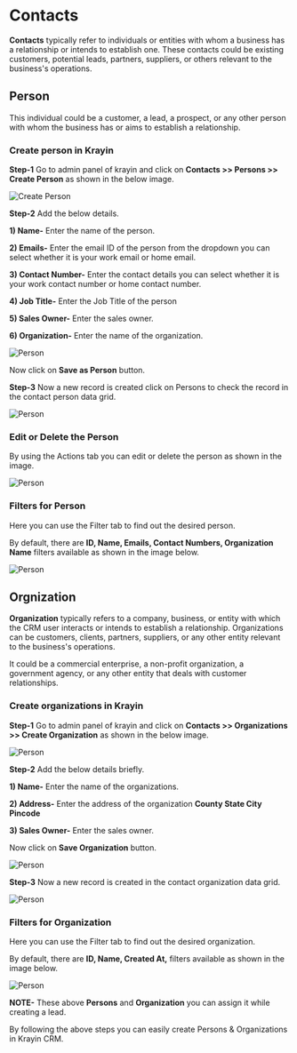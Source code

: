 # Contacts

**Contacts** typically refer to individuals or entities with whom a business has a relationship or intends to establish one. These contacts could be existing customers, potential leads, partners, suppliers, or others relevant to the business's operations.

## Person

This individual could be a customer, a lead, a prospect, or any other person with whom the business has or aims to establish a relationship.

### Create person in Krayin

**Step-1** Go to admin panel of krayin and click on **Contacts >> Persons >> Create Person** as shown in the below image.

![Create Person](../../docs/assets/images/contact/createPerson.png)

**Step-2** Add the below details.

**1) Name-** Enter the name of the person.

**2) Emails-** Enter the email ID of the person from the dropdown you can select whether it is your work email or home email.

**3) Contact Number-** Enter the contact details you can select whether it is your work contact number or home contact number.

**4) Job Title-** Enter the Job Title of the person

**5) Sales Owner-** Enter the sales owner.

**6) Organization-** Enter the name of the organization.

![Person](../../docs/assets/images/contact/person.png)

Now click on **Save as Person** button.

**Step-3** Now a new record is created click on Persons to check the record in the contact person data grid.

![Person](../../docs/assets/images/contact/personGrids.png)

### Edit or Delete the Person

By using the Actions tab you can edit or delete the person as shown in the image.

![Person](../../docs/assets/images/contact/action.png)

### Filters for Person

Here you can use the Filter tab to find out the desired person.

By default, there are **ID, Name, Emails, Contact Numbers, Organization Name** filters available as shown in the image below.

![Person](../../docs/assets/images/contact/personFilter.png)

## Orgnization

**Organization** typically refers to a company, business, or entity with which the CRM user interacts or intends to establish a relationship. Organizations can be customers, clients, partners, suppliers, or any other entity relevant to the business's operations.

It could be a commercial enterprise, a non-profit organization, a government agency, or any other entity that deals with customer relationships.

### Create organizations in Krayin

**Step-1** Go to admin panel of krayin and click on **Contacts >> Organizations >> Create Organization** as shown in the below image.

![Person](../../docs/assets/images/contact/createOrganization.png)

**Step-2** Add the below details briefly.

**1) Name-** Enter the name of the organizations.

**2) Address-** Enter the address of the organization **County State City Pincode**

**3) Sales Owner-** Enter the sales owner.

Now click on **Save Organization** button.

![Person](../../docs/assets/images/contact/organization.png)

**Step-3** Now a new record is created in the contact organization data grid.

![Person](../../docs/assets/images/contact/organizationGrid.png)

### Filters for Organization

Here you can use the Filter tab to find out the desired organization.

By default, there are **ID, Name, Created At,** filters available as shown in the image below.

![Person](../../docs/assets/images/contact/organizationFilter.png)

**NOTE-** These above **Persons** and **Organization** you can assign it while creating a lead.

By following the above steps you can easily create Persons & Organizations in Krayin CRM.